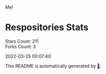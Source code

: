 Me!

# Respositories Stats
Stars Count: 211  
Forks Count: 3

2022-03-25 00:07:40  

This README is automatically generated by [🐰](https://github.com/rnitta/rnitta).
